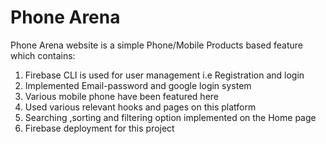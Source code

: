# Phone Arena

Phone Arena website is a simple Phone/Mobile Products based feature which contains:

1. Firebase CLI is used for user management i.e Registration and login
2. Implemented Email-password and google login system
3. Various mobile phone have been featured here
4. Used various relevant hooks and pages on this platform
5. Searching ,sorting and filtering option implemented on the Home page
6. Firebase deployment for this project
